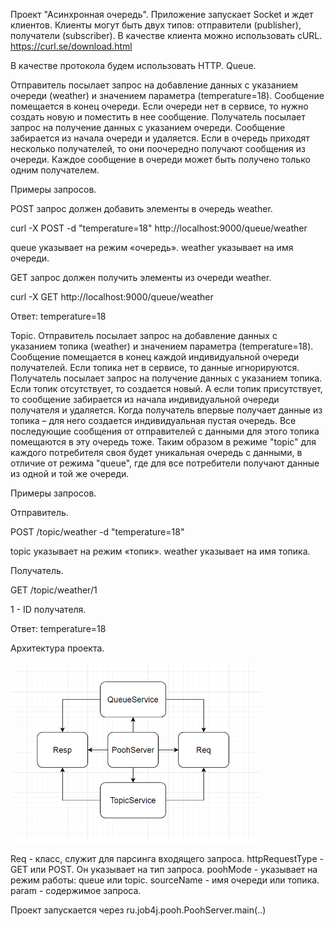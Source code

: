 Проект "Асинхронная очередь".
Приложение запускает Socket и ждет клиентов.
Клиенты могут быть двух типов: отправители (publisher), получатели (subscriber).
В качестве клиента можно использовать cURL. https://curl.se/download.html 

В качестве протокола будем использовать HTTP.
Queue.

Отправитель посылает запрос на добавление данных с указанием очереди (weather) и значением параметра (temperature=18). Сообщение помещается в конец очереди. Если очереди нет в сервисе, то нужно создать новую и поместить в нее сообщение.
Получатель посылает запрос на получение данных с указанием очереди. Сообщение забирается из начала очереди и удаляется.
Если в очередь приходят несколько получателей, то они поочередно получают сообщения из очереди.
Каждое сообщение в очереди может быть получено только одним получателем.

Примеры запросов.

POST запрос должен добавить элементы в очередь weather.

curl -X POST -d "temperature=18" http://localhost:9000/queue/weather

queue указывает на режим «очередь».
weather указывает на имя очереди.



GET запрос должен получить элементы из очереди weather.

curl -X GET http://localhost:9000/queue/weather

Ответ: temperature=18



Topic.
Отправитель посылает запрос на добавление данных с указанием топика (weather) и значением параметра (temperature=18). Сообщение помещается в конец каждой индивидуальной очереди получателей. Если топика нет в сервисе, то данные игнорируются.
Получатель посылает запрос на получение данных с указанием топика. Если топик отсутствует, то создается новый. А если топик присутствует, то сообщение забирается из начала индивидуальной очереди получателя и удаляется.
Когда получатель впервые получает данные из топика – для него создается индивидуальная пустая очередь. Все последующие сообщения от отправителей с данными для этого топика помещаются в эту очередь тоже.
Таким образом в режиме "topic" для каждого потребителя своя будет уникальная очередь с данными, в отличие от режима "queue", где для все потребители получают данные из одной и той же очереди.

Примеры запросов.

Отправитель.

POST /topic/weather -d "temperature=18"

topic указывает на режим «топик».
weather указывает на имя топика.


Получатель.

GET /topic/weather/1

1 - ID получателя.

Ответ: temperature=18


Архитектура проекта.

![img.png](img.png)

Req - класс, служит для парсинга входящего запроса.
httpRequestType - GET или POST. Он указывает на тип запроса.
poohMode - указывает на режим работы: queue или topic.
sourceName - имя очереди или топика.
param - содержимое запроса.

Проект запускается через ru.job4j.pooh.PoohServer.main(..)